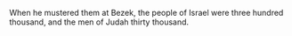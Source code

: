 When he mustered them at Bezek, the people of Israel were three hundred thousand, and the men of Judah thirty thousand.
